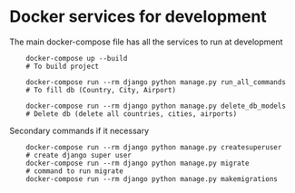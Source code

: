 
Docker services for development
=========

The main docker-compose file has all the services to run at development

```
    docker-compose up --build
    # To build project
    
    docker-compose run --rm django python manage.py run_all_commands
    # To fill db (Country, City, Airport)
    
    docker-compose run --rm django python manage.py delete_db_models
    # Delete db (delete all countries, cities, airports)
```

Secondary commands if it necessary

```
    docker-compose run --rm django python manage.py createsuperuser
    # create django super user
    docker-compose run --rm django python manage.py migrate
    # command to run migrate
    docker-compose run --rm django python manage.py makemigrations
``` 
